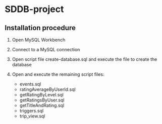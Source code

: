 # SDDB-project

## Installation procedure

1. Open MySQL Workbench

2. Connect to a MySQL connection

3. Open script file create-database.sql and execute the file to create the database

4. Open and execute the remaining script files:
   - events.sql
   - ratingAverageByUserId.sql
   - getRatingByLevel.sql
   - getRatingsByUser.sql
   - getTitleAndRating.sql
   - triggers.sql 
   - trip_view.sql

